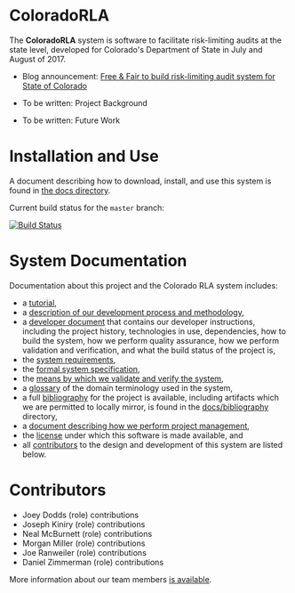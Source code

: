 ColoradoRLA
===========

The **ColoradoRLA** system is software to facilitate risk-limiting
audits at the state level, developed for Colorado's Department of
State in July and August of 2017.

* Blog announcement: [Free & Fair to build risk-limiting audit system for State of Colorado](http://freeandfair.us/blog/risk-limiting-audits/)

* To be written: Project Background

* To be written: Future Work

Installation and Use
====================

A document describing how to download, install, and use this system is
found in [the docs directory](docs/15_installation.md).

Current build status for the `master` branch:

[![Build Status](https://travis-ci.org/FreeAndFair/ColoradoRLA.svg?branch=master)](https://travis-ci.org/FreeAndFair/ColoradoRLA)

System Documentation
====================

Documentation about this project and the Colorado RLA system includes:
* a [tutorial](docs/20_tutorial.md),
* a [description of our development process and methodology](docs/35_methodology.md),
* a [developer document](docs/25_developer.md) that contains our
  developer instructions, including the project history, technologies
  in use, dependencies, how to build the system, how we perform
  quality assurance, how we perform validation and verification, and
  what the build status of the project is,
* the [system requirements](docs/50_requirements.md),
* the [formal system specification](docs/55_specification.md),
* the [means by which we validate and verify the system](docs/40_v_and_v.md),
* a [glossary](docs/89_glossary.md) of the domain terminology used in the system,
* a full [bibliography](docs/99_bibliography.md) for the project is
  available, including artifacts which we are permitted to locally
  mirror, is found in the [docs/bibliography](docs/99_bibliography.md)
  directory,
* a [document describing how we perform project management](docs/30_project_management.md),
* the [license](#license) under which this software is made available, and
* all [contributors](#contributors) to the design and development of
  this system are listed below.

Contributors
============

* Joey Dodds (role) contributions
* Joseph Kiniry (role) contributions
* Neal McBurnett (role) contributions
* Morgan Miller (role) contributions
* Joe Ranweiler (role) contributions
* Daniel Zimmerman (role) contributions

More information about our team members [is available](docs/10_team.md).
